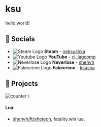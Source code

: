 # ksu
hello world!

## 💬 Socials
- ![Steam Logo](https://i.imgur.com/2XgiDt5.png) __Steam__ - [neksushka](https://steamcommunity.com/id/neksushka/)
- ![Youtube Logo](https://www.youtube.com/favicon.ico) __YouTube__ - [cl_lagcomp](https://www.youtube.com/@cl_lagcomp)
- ![Neverlose Logo](https://i.imgur.com/onkOahh.png) __Neverlose__ - [shehvh](https://forum.neverlose.cc/u/shehvh)
- ![Fakecrime Logo](https://i.ibb.co/sP9nhcj/favicon-1.png) __Fakecrime__ - [ksusha](https://fakecrime.bio.ksusha)

## 🔮 Projects
![counter](https://moe-counter.glitch.me/get/@shehvh?theme=asoul) \

#### Lua:
- [shehvh/ft/shetech](https://github.com/tickcount/voice-listener.lua), fatality.win lua.
